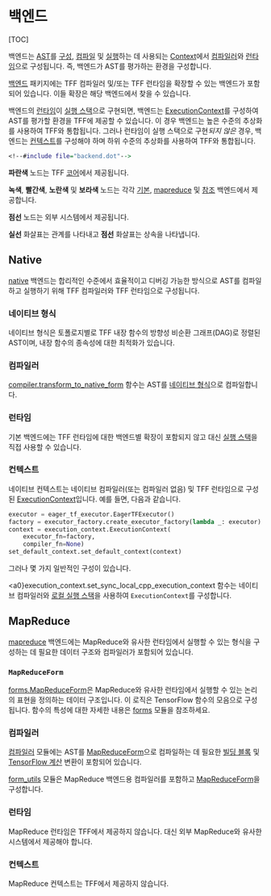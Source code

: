 # 백엔드

[TOC]

백엔드는 [AST](compilation.md#ast)를 [구성](tracing.md), [컴파일](compilation.md) 및 [실행](execution.md)하는 데 사용되는 [Context](context.md#context)에서 [컴파일러](compilation.md#compiler)와 [런타임](execution.md#runtime)으로 구성됩니다. 즉, 백엔드가 AST를 평가하는 환경을 구성합니다.

[백엔드](https://github.com/tensorflow/federated/blob/main/tensorflow_federated/python/core/backends) 패키지에는 TFF 컴파일러 및/또는 TFF 런타임을 확장할 수 있는 백엔드가 포함되어 있습니다. 이들 확장은 해당 백엔드에서 찾을 수 있습니다.

백엔드의 [런타임](execution.md#runtime)이 [실행 스택](execution.md#execution-stack)으로 구현되면, 백엔드는 [ExecutionContext](context.md#executioncontext)를 구성하여 AST를 평가할 환경을 TFF에 제공할 수 있습니다. 이 경우 백엔드는 높은 수준의 추상화를 사용하여 TFF와 통합됩니다. 그러나 런타임이 실행 스택으로 구현*되지 않은* 경우, 백엔드는 [컨텍스트](context.md#context)를 구성해야 하며 하위 수준의 추상화를 사용하여 TFF와 통합됩니다.

```dot
<!--#include file="backend.dot"-->
```

**파란색** 노드는 TFF [코어](https://github.com/tensorflow/federated/blob/main/tensorflow_federated/python/core)에서 제공됩니다.

**녹색**, **빨간색**, **노란색** 및 **보라색** 노드는 각각 [기본](#native), [mapreduce](#mapreduce) 및 [참조](#reference) 백엔드에서 제공합니다.

**점선** 노드는 외부 시스템에서 제공됩니다.

**실선** 화살표는 관계를 나타내고 **점선** 화살표는 상속을 나타냅니다.

## Native

[native](https://github.com/tensorflow/federated/blob/main/tensorflow_federated/python/core/backends/native) 백엔드는 합리적인 수준에서 효율적이고 디버깅 가능한 방식으로 AST를 컴파일하고 실행하기 위해 TFF 컴파일러와 TFF 런타임으로 구성됩니다.

### 네이티브 형식

네이티브 형식은 토폴로지별로 TFF 내장 함수의 방향성 비순환 그래프(DAG)로 정렬된 AST이며, 내장 함수의 종속성에 대한 최적화가 있습니다.

### 컴파일러

[compiler.transform_to_native_form](https://github.com/tensorflow/federated/blob/main/tensorflow_federated/python/core/backends/native/compiler.py) 함수는 AST를 [네이티브 형식](#native-form)으로 컴파일합니다.

### 런타임

기본 백엔드에는 TFF 런타임에 대한 백엔드별 확장이 포함되지 않고 대신 [실행 스택](execution.md#execution-stack)을 직접 사용할 수 있습니다.

### 컨텍스트

네이티브 컨텍스트는 네이티브 컴파일러(또는 컴파일러 없음) 및 TFF 런타임으로 구성된 [ExecutionContext](context.md#executioncontext)입니다. 예를 들면, 다음과 같습니다.

```python
executor = eager_tf_executor.EagerTFExecutor()
factory = executor_factory.create_executor_factory(lambda _: executor)
context = execution_context.ExecutionContext(
    executor_fn=factory,
    compiler_fn=None)
set_default_context.set_default_context(context)
```

그러나 몇 가지 일반적인 구성이 있습니다.

&lt;a0}execution_context.set_sync_local_cpp_execution_context 함수는 네이티브 컴파일러와 [로컬 실행 스택](execution.md#local-execution-stack)을 사용하여 `ExecutionContext`를 구성합니다.

## MapReduce

[mapreduce](https://github.com/tensorflow/federated/blob/main/tensorflow_federated/python/core/backends/mapreduce) 백엔드에는 MapReduce와 유사한 런타임에서 실행할 수 있는 형식을 구성하는 데 필요한 데이터 구조와 컴파일러가 포함되어 있습니다.

### `MapReduceForm`

[forms.MapReduceForm](https://github.com/tensorflow/federated/blob/main/tensorflow_federated/python/core/backends/mapreduce/forms.py)은 MapReduce와 유사한 런타임에서 실행할 수 있는 논리의 표현을 정의하는 데이터 구조입니다. 이 로직은 TensorFlow 함수의 모음으로 구성됩니다. 함수의 특성에 대한 자세한 내용은 [forms](https://github.com/tensorflow/federated/blob/main/tensorflow_federated/python/core/backends/mapreduce/forms.py) 모듈을 참조하세요.

### 컴파일러

[컴파일러](https://github.com/tensorflow/federated/blob/main/tensorflow_federated/python/core/backends/mapreduce/compiler.py) 모듈에는 AST를 [MapReduceForm](compilation.md#building-block)으로 컴파일하는 데 필요한 [빌딩 블록](compilation.md#tensorflow-computation) 및 [TensorFlow 계산](#canonicalform) 변환이 포함되어 있습니다.

[form_utils](https://github.com/tensorflow/federated/blob/main/tensorflow_federated/python/core/backends/mapreduce/form_utils.py) 모듈은 MapReduce 백엔드용 컴파일러를 포함하고 [MapReduceForm](#canonicalform)을 구성합니다.

### 런타임

MapReduce 런타임은 TFF에서 제공하지 않습니다. 대신 외부 MapReduce와 유사한 시스템에서 제공해야 합니다.

### 컨텍스트

MapReduce 컨텍스트는 TFF에서 제공하지 않습니다.

